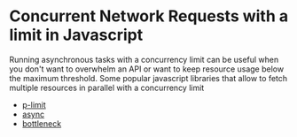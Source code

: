 # Concurrent Network Requests with a limit in Javascript

Running asynchronous tasks with a concurrency limit can be useful when you don't want to overwhelm an API or want to keep resource usage below the maximum threshold. Some popular javascript libraries that allow to fetch multiple resources in parallel with a concurrency limit

- [p-limit](https://www.npmjs.com/package/p-limit)
- [async](https://caolan.github.io/async/v3/)
- [bottleneck](https://www.npmjs.com/package/bottleneck)
